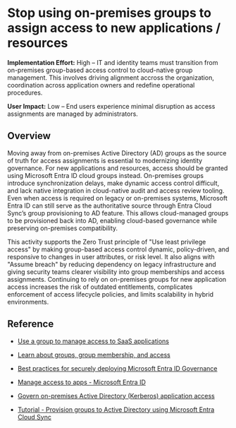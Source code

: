 #  Stop using on-premises groups to assign access to new applications / resources

**Implementation Effort:** High – IT and identity teams must transition from on-premises group-based access control to cloud-native group management. This involves driving alignment accross the organization, coordination across application owners and redefine operational procedures.

**User Impact:** Low – End users experience minimal disruption as access assignments are managed by administrators.

## Overview

Moving away from on-premises Active Directory (AD) groups as the source of truth for access assignments is essential to modernizing identity governance. For new applications and resources, access should be granted using Microsoft Entra ID cloud groups instead. On-premises groups introduce synchronization delays, make dynamic access control difficult, and lack native integration in cloud-native audit and access review tooling. Even when access is required on legacy or on-premises systems, Microsoft Entra ID can still serve as the authoritative source through Entra Cloud Sync’s group provisioning to AD feature. This allows cloud-managed groups to be provisioned back into AD, enabling cloud-based governance while preserving on-premises compatibility.

This activity supports the Zero Trust principle of "Use least privilege access" by making group-based access control dynamic, policy-driven, and responsive to changes in user attributes, or risk level. It also aligns with "Assume breach" by reducing dependency on legacy infrastructure and giving security teams clearer visibility into group memberships and access assignments. Continuing to rely on on-premises groups for new application access increases the risk of outdated entitlements, complicates enforcement of access lifecycle policies, and limits scalability in hybrid environments.

## Reference

* [Use a group to manage access to SaaS applications](https://learn.microsoft.com/entra/identity/users/groups-saasapps)

* [Learn about groups, group membership, and access](https://learn.microsoft.com/entra/fundamentals/concept-learn-about-groups)

* [Best practices for securely deploying Microsoft Entra ID Governance](https://learn.microsoft.com/entra/id-governance/best-practices-secure-id-governance)

* [Manage access to apps - Microsoft Entra ID](https://learn.microsoft.com/entra/identity/enterprise-apps/what-is-access-management)

* [Govern on-premises Active Directory (Kerberos) application access](https://learn.microsoft.com/entra/identity/hybrid/cloud-sync/govern-on-premises-groups)

* [Tutorial - Provision groups to Active Directory using Microsoft Entra Cloud Sync](https://learn.microsoft.com/entra/identity/hybrid/cloud-sync/tutorial-group-provisioning)

